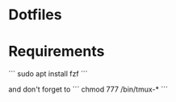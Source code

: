 # Dotfiles

# Requirements
´´´
sudo apt install fzf
´´´

and don't forget to 
´´´
chmod 777 /bin/tmux-*
´´´

